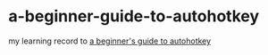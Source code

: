 # a-beginner-guide-to-autohotkey

my learning record to [a beginner's guide to autohotkey](https://www.computoredgebooks.com/A-Beginners-Guide-to-AutoHotkey-All-File-Formats_c29.htm)
